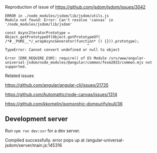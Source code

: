Reproduction of issue of https://github.com/jsdom/jsdom/issues/3042

```
ERROR in ./node_modules/jsdom/lib/jsdom/utils.js
Module not found: Error: Can't resolve 'canvas' in '/node_modules/jsdom/lib/jsdom'
```

```
const AsyncIteratorPrototype = Object.getPrototypeOf(Object.getPrototypeOf( /*#__PURE__*/_wrapAsyncGenerator(function* () {})).prototype);
                                      ^
TypeError: Cannot convert undefined or null to object
```

```
Error [ERR_REQUIRE_ESM]: require() of ES Module /srv/www/angular-universal-jsdom/node_modules/@angular/common/fesm2015/common.mjs not supported.
```

Related issues 

https://github.com/angular/angular-cli/issues/21735

https://github.com/Automattic/node-canvas/issues/1314

https://github.com/kkomelin/isomorphic-dompurify/pull/36


## Development server

Run `npm run dev:ssr` for a dev server. 


Compiled successfully.
error pops up at /angular-universal-jsdom/server/main.js:145316

